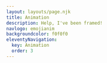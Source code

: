 ```yaml
---
layout: layouts/page.njk
title: Animation
description: Help, I've been framed!
navlogo: emojianim
backgroundcolor: f0f0f0
eleventyNavigation:
  key: Animation
  order: 3
---
```

